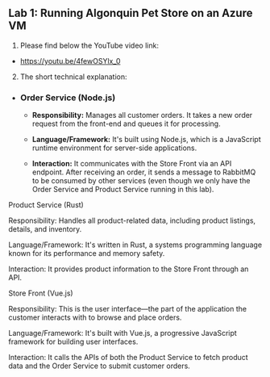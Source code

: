 ## Lab 1: Running Algonquin Pet Store on an Azure VM

1. Please find below the YouTube video link:

- https://youtu.be/4fewOSYlx_0

2. The short technical explanation:


- ### Order Service (Node.js)

    - **Responsibility:** Manages all customer orders. It takes a new order request from the front-end and queues it for processing.

    - **Language/Framework:** It's built using Node.js, which is a JavaScript runtime environment for server-side applications.

    - **Interaction:** It communicates with the Store Front via an API endpoint. After receiving an order, it sends a message to RabbitMQ to be consumed by other services (even though we only have the Order Service and Product Service running in this lab).

Product Service (Rust)

Responsibility: Handles all product-related data, including product listings, details, and inventory.

Language/Framework: It's written in Rust, a systems programming language known for its performance and memory safety.

Interaction: It provides product information to the Store Front through an API.

Store Front (Vue.js)

Responsibility: This is the user interface—the part of the application the customer interacts with to browse and place orders.

Language/Framework: It's built with Vue.js, a progressive JavaScript framework for building user interfaces.

Interaction: It calls the APIs of both the Product Service to fetch product data and the Order Service to submit customer orders.